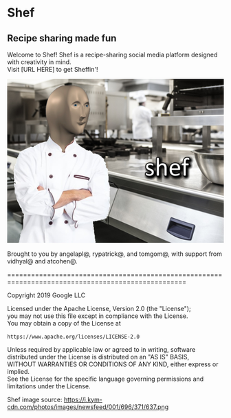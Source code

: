 # Shef
## Recipe sharing made fun

Welcome to Shef! Shef is a recipe-sharing social media platform designed with creativity in mind.  
Visit [URL HERE] to get Sheffin'!  
  
![Shef](https://github.com/googleinterns/step20-2020/blob/master/src/main/webapp/assets/images/shef.png)  
  
Brought to you by angelapl@, rypatrick@, and tomgom@, with support from vidhyal@ and atcohen@.  

===================================================================================================    
  
Copyright 2019 Google LLC  
 
Licensed under the Apache License, Version 2.0 (the "License");  
you may not use this file except in compliance with the License.  
You may obtain a copy of the License at  
 
    https://www.apache.org/licenses/LICENSE-2.0  
 
Unless required by applicable law or agreed to in writing, software  
distributed under the License is distributed on an "AS IS" BASIS,  
WITHOUT WARRANTIES OR CONDITIONS OF ANY KIND, either express or implied.  
See the License for the specific language governing permissions and  
limitations under the License.  
  
Shef image source: https://i.kym-cdn.com/photos/images/newsfeed/001/696/371/637.png  